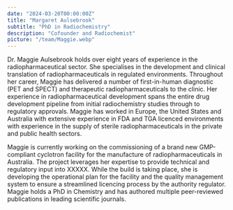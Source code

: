 ```yaml
---
date: "2024-03-20T00:00:00Z"
title: "Margaret Aulsebrook"
subtitle: "PhD in Radiochemistry"
description: "Cofounder and Radiochemist"
picture: "/team/Maggie.webp"
---
```

Dr. Maggie Aulsebrook holds over eight years of experience in the radiopharmaceutical sector. She specialises in the development and clinical translation of radiopharmaceuticals in regulated environments. Throughout her career, Maggie has delivered a number of first-in-human diagnostic (PET and SPECT) and therapeutic radiopharmaceuticals to the clinic. Her experience in radiopharmaceutical development spans the entire drug development pipeline from initial radiochemistry studies through to regulatory approvals.
Maggie has worked in Europe, the United States and Australia with extensive experience in FDA and TGA licenced environments with experience in the supply of sterile radiopharmaceuticals in the private and public health sectors.


Maggie is currently working on the commissioning of a brand new GMP-compliant cyclotron facility for the manufacture of radiopharmaceuticals in Australia. The project leverages her expertise to provide technical and regulatory input into XXXXX. While the build is taking place, she is developing the operational plan for the facility and the quality management system to ensure a streamlined licencing process by the authority regulator.
Maggie holds a PhD in Chemistry and has authored multiple peer-reviewed publications in leading scientific journals.